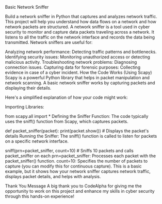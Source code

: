 Basic Network Sniffer

Build a network sniffer in Python that captures and analyzes network traffic. This project will help you understand how data flows on a network and how network packets are structured.
A network sniffer is a tool used in cyber security to monitor and capture data packets traveling across a network. It listens to all the traffic on the network interface and records the data being transmitted. Network sniffers are useful for:

Analyzing network performance: Detecting traffic patterns and bottlenecks.
Identifying security issues: Monitoring unauthorized access or detecting malicious activity.
Troubleshooting network problems: Diagnosing connection issues.
Capturing data for forensic purposes: Collecting evidence in case of a cyber incident.
How the Code Works (Using Scapy)
Scapy is a powerful Python library that helps in packet manipulation and network scanning. A basic network sniffer works by capturing packets and displaying their details.

Here's a simplified explanation of how your code might work:

Importing Libraries:


from scapy.all import *
Defining the Sniffer Function: The code typically uses the sniff() function from Scapy, which captures packets.


def packet_sniffer(packet):
    print(packet.show())  # Displays the packet's details
Running the Sniffer: The sniff() function is called to listen for packets on a specific network interface.


sniff(prn=packet_sniffer, count=10)  # Sniffs 10 packets and calls packet_sniffer on each
prn=packet_sniffer: Processes each packet with the packet_sniffer() function.
count=10: Specifies the number of packets to capture (you can modify this for continuous capture).
This is a basic example, but it shows how your network sniffer captures network traffic, displays packet details, and helps with analysis.

Thank You Message
A big thank you to CodeAlpha for giving me the opportunity to work on this project and enhance my skills in cyber security through this hands-on experience!
